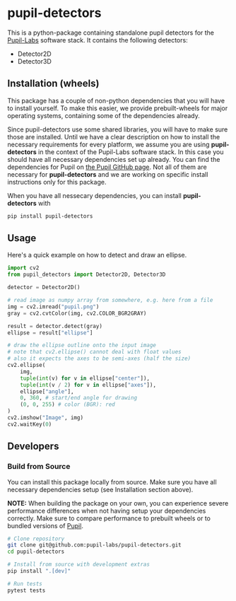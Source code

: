 # pupil-detectors

This is a python-package containing standalone pupil detectors for the [Pupil-Labs](https://pupil-labs.com/) software stack. It contains the following detectors:

- Detector2D
- Detector3D

## Installation (wheels)

This package has a couple of non-python dependencies that you will have to install yourself. To make this easier, we provide prebuilt-wheels for major operating systems, containing some of the dependencies already.

Since pupil-detectors use some shared libraries, you will have to make sure those are installed. Until we have a clear description on how to install the necessary requirements for every platform, we assume you are using **pupil-detectors** in the context of the Pupil-Labs software stack. In this case you should have all necessary dependencies set up already. You can find the dependencies for Pupil on [the Pupil GitHub page](https://github.com/pupil-labs/pupil#installing-dependencies). Not all of them are necessary for **pupil-detectors** and we are working on specific install instructions only for this package.

When you have all nessecary dependencies, you can install **pupil-detectors** with
```bash
pip install pupil-detectors
```

## Usage

Here's a quick example on how to detect and draw an ellipse.

```python
import cv2
from pupil_detectors import Detector2D, Detector3D

detector = Detector2D()

# read image as numpy array from somewhere, e.g. here from a file
img = cv2.imread("pupil.png")
gray = cv2.cvtColor(img, cv2.COLOR_BGR2GRAY)

result = detector.detect(gray)
ellipse = result["ellipse"]

# draw the ellipse outline onto the input image
# note that cv2.ellipse() cannot deal with float values
# also it expects the axes to be semi-axes (half the size)
cv2.ellipse(
    img,
    tuple(int(v) for v in ellipse["center"]),
    tuple(int(v / 2) for v in ellipse["axes"]),
    ellipse["angle"],
    0, 360, # start/end angle for drawing
    (0, 0, 255) # color (BGR): red
)
cv2.imshow("Image", img)
cv2.waitKey(0)
```

## Developers

### Build from Source

You can install this package locally from source. Make sure you have all necessary dependencies setup (see Installation section above). 

**NOTE:** When building the package on your own, you can experience severe performance differences when not having setup your dependencies correctly. Make sure to compare performance to prebuilt wheels or to bundled versions of [Pupil](https://github.com/pupil-labs/pupil).

```bash
# Clone repository
git clone git@github.com:pupil-labs/pupil-detectors.git
cd pupil-detectors

# Install from source with development extras
pip install ".[dev]"

# Run tests
pytest tests
```
